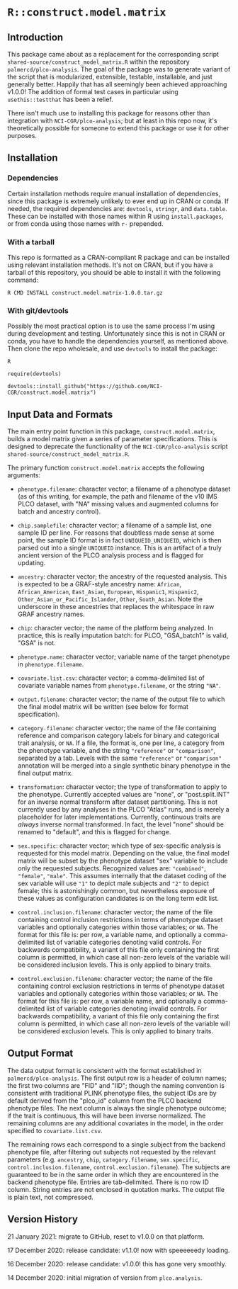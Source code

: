 # `R::construct.model.matrix`

## Introduction

This package came about as a replacement for the corresponding script
`shared-source/construct_model_matrix.R` within the repository
`palmercd/plco-analysis`. The goal of the package was to generate variant
of the script that is modularized, extensible, testable, installable, and just
generally better. Happily that has all seemingly been achieved approaching
v1.0.0! The addition of formal test cases in particular using `usethis::testthat`
has been a relief.

There isn't much use to installing this package for reasons other than
integration with `NCI-CGR/plco-analysis`; but at least in this repo now, it's
theoretically possible for someone to extend this package or use it for other purposes.

## Installation

### Dependencies

Certain installation methods require manual installation of dependencies, since
this package is extremely unlikely to ever end up in CRAN or conda. If needed,
the required dependencies are: `devtools`, `stringr`, and `data.table`. These
can be installed with those names within R using `install.packages`, or from
conda using those names with `r-` prepended.

### With a tarball

This repo is formatted as a CRAN-compliant R package and can be installed using relevant
installation methods. It's not on CRAN, but if you have a tarball of this repository,
you should be able to install it with the following command:

`R CMD INSTALL construct.model.matrix-1.0.0.tar.gz`

### With git/devtools

Possibly the most practical option is to use the same process I'm using during development
and testing. Unfortunately since this is not in CRAN or conda, you have to handle the 
dependencies yourself, as mentioned above.
Then clone the repo wholesale, and use `devtools` to install the package:

`R`

`require(devtools)`

`devtools::install_github("https://github.com/NCI-CGR/construct.model.matrix")`

## Input Data and Formats

The main entry point function in this package, `construct.model.matrix`, builds a model matrix
given a series of parameter specifications. This is designed to deprecate the functionality
of the `NCI-CGR/plco-analysis` script `shared-source/construct_model_matrix.R`.

The primary function `construct.model.matrix` accepts the following arguments:

 - `phenotype.filename`: character vector; a filename of a phenotype dataset (as of this
 writing, for example, the path and filename of the v10 IMS PLCO dataset, with "NA" missing
 values and augmented columns for batch and ancestry control).
 
 - `chip.samplefile`: character vector; a filename of a sample list, one sample ID per line.
 For reasons that doubtless made sense at some point, the sample ID format is in fact
 `UNIQUEID_UNIQUEID`, which is then parsed out into a single `UNIQUEID` instance. This is
 an artifact of a truly ancient version of the PLCO analysis process and is flagged for
 updating.
 
 - `ancestry`: character vector; the ancestry of the requested analysis. This is expected
 to be a GRAF-style ancestry name: `African`, `African_American`, `East_Asian`, `European`,
 `Hispanic1`, `Hispanic2`, `Other_Asian_or_Pacific_Islander`, `Other`, `South_Asian`. Note
 the underscore in these ancestries that replaces the whitespace in raw GRAF ancestry names.
 
 - `chip`: character vector; the name of the platform being analyzed. In practice, this is
 really imputation batch: for PLCO, "GSA_batch1" is valid, "GSA" is not.
 
 - `phenotype.name`: character vector; variable name of the target phenotype in `phenotype.filename`.
 
 - `covariate.list.csv`: character vector; a comma-delimited list of covariate variable
 names from `phenotype.filename`, or the string `"NA"`.
 
 - `output.filename`: character vector; the name of the output file to which the final
 model matrix will be written (see below for format specification).
 
 - `category.filename`: character vector; the name of the file containing reference and
 comparison category labels for binary and categorical trait analysis, or `NA`. If a file,
 the format is, one per line, a category from the phenotype variable, and the string `"reference"`
 or `"comparison"`, separated by a tab. Levels with the same `"reference"` or `"comparison"`
 annotation will be merged into a single synthetic binary phenotype in the final output matrix.
 
 - `transformation`: character vector; the type of transformation to apply to the phenotype.
 Currently accepted values are "none", or "post.split.INT" for an inverse normal
 transform after dataset partitioning. This is not currently used by any analyses
 in the PLCO "Atlas" runs, and is merely a placeholder for later implementations.
 Currently, continuous traits are *always* inverse normal transformed. In fact,
 the level "none" should be renamed to "default", and this is flagged for change. 
 
 - `sex.specific`: character vector; which type of sex-specific analysis is requested
 for this model matrix. Depending on the value, the final model matrix will be subset
 by the phenotype dataset "sex" variable to include only the requested subjects.
 Recognized values are: `"combined"`, `"female"`, `"male"`. This assumes internally
 that the dataset coding of the sex variable will use `"1"` to depict male subjects
 and `"2"` to depict female; this is astonishingly common, but nevertheless exposure
 of these values as configuration candidates is on the long term edit list.
 
 - `control.inclusion.filename`: character vector; the name of the file containing control 
 inclusion restrictions in terms of phenotype dataset variables and optionally categories 
 within those variables; or `NA`. The format for this file is: per row, a variable 
 name, and optionally a comma-delimited list of variable categories denoting valid controls.
 For backwards compatibility, a variant of this file only containing the first column 
 is permitted, in which case all non-zero levels of the variable will be considered 
 inclusion levels. This is only applied to binary traits.
 
 - `control.exclusion.filename`: character vector; the name of the file containing control 
 exclusion restrictions in terms of phenotype dataset variables and optionally categories 
 within those variables; or `NA`. The format for this file is: per row, a variable 
 name, and optionally a comma-delimited list of variable categories denoting invalid controls.
 For backwards compatibility, a variant of this file only containing the first column 
 is permitted, in which case all non-zero levels of the variable will be considered 
 exclusion levels. This is only applied to binary traits.

## Output Format

The data output format is consistent with the format established in `palmercd/plco-analysis`.
The first output row is a header of column names; the first two columns are "FID" and "IID";
though the naming convention is consistent with traditional PLINK phenotype files, the subject
IDs are by default derived from the "plco_id" column from the PLCO backend phenotype files. The
next column is always the single phenotype outcome; if the trait is continuous, this will have
been inverse normalized. The remaining columns are any additional covariates in the model,
in the order specified to `covariate.list.csv`.

The remaining rows each correspond to a single subject from the backend phenotype file,
after filtering out subjects not requested by the relevant parameters (e.g. `ancestry`,
`chip`, `category.filename`, `sex.specific`, `control.inclusion.filename`, `control.exclusion.filename`).
The subjects are guaranteed to be in the same order in which they are encountered in the
backend phenotype file. Entries are tab-delimited. There is no row ID column. String entries
are not enclosed in quotation marks. The output file is plain text, not compressed.

## Version History

21 January 2021: migrate to GitHub, reset to v1.0.0 on that platform.

17 December 2020: release candidate: v1.1.0! now with speeeeeedy loading.

16 December 2020: release candidate: v1.0.0! this has gone very smoothly.

14 December 2020: initial migration of version from `plco.analysis`.
